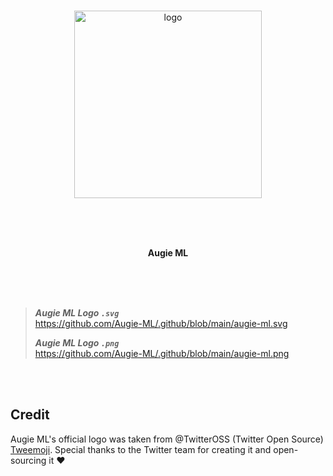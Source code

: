 <br>

<p align="center">
  <a href="https://github.com/Augie-ML">
    <img alt="logo" src="https://user-images.githubusercontent.com/19341857/219256255-69433d4a-abd4-4241-9dd2-03cc77a5a8e8.svg" width="300">
  </a>
</p>

<br>
<br>
<br>

<p align="center">
  <b>
  Augie ML<br>
  </b>
</p>

<br>
<br>
<br>

> ***Augie ML Logo `.svg`***<br>
> https://github.com/Augie-ML/.github/blob/main/augie-ml.svg
>
> ***Augie ML Logo `.png`***<br>
> https://github.com/Augie-ML/.github/blob/main/augie-ml.png

<br>
<br>

## Credit
Augie ML's official logo was taken from @TwitterOSS (Twitter Open Source)
[Tweemoji](https://twemoji.twitter.com/). Special thanks to the Twitter team
for creating it and open-sourcing it ♥

<br>
<br>
<br>
